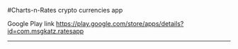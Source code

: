 
#Charts-n-Rates crypto currencies app

Google Play link 
https://play.google.com/store/apps/details?id=com.msgkatz.ratesapp

- - -
